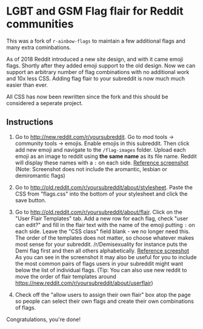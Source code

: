 # LGBT and GSM Flag flair for Reddit communities

This was a fork of `r-ainbow-flags` to maintain a few additional flags and many extra cominbations.

As of 2018 Reddit introduced a new site design, and with it came emoji flags.
Shortly after they added emoji support to the old design. Now we can support an arbitrary number of flag combinations with no additional work and 10x less CSS. Adding flag flair to your subreddit is now much much easier than ever.

All CSS has now been rewritten since the fork and this should be considered a seperate project.

## Instructions

1. Go to http://new.reddit.com/r/yoursubreddit.
   Go to mod tools -> community tools -> emojis. Enable emojis in this subreddit. Then click add new emoji and navigate to the `/flag-images` folder. Upload each emoji as an image to reddit using **the same name** as its file name. Reddit will display these names with a `:` on each side.
   [Reference screenshot](https://github.com/Skeletonxf/r-ainbow-flags/raw/master/emoji-flags.png) (Note: Screenshot does not include the aromantic, lesbian or demiromantic flags)

2. Go to http://old.reddit.com/r/yoursubreddit/about/stylesheet.
   Paste the CSS from "flags.css" into the bottom of your stylesheet and click the save button.

3. Go to http://old.reddit.com/r/yoursubreddit/about/flair.
   Click on the "User Flair Templates" tab. Add a new row for each flag, check "user can edit?" and fill in the flair text with the name of the emoji putting `:` on each side. Leave the "CSS class" field blank - we no longer need this. The order of the templates does not matter, so choose whatever makes most sense for your subreddit. /r/Demisexuality for instance puts the Demi flag first and then all others alphabetically.
   [Reference screeshot](https://github.com/Skeletonxf/r-ainbow-flags/raw/master/flair-page-reference.png)  
   As you can see in the screenshot it may also be useful for you to include the most common pairs of flags users in your subreddit might want below the list of individual flags.
   (Tip: You can also use new reddit to move the order of flair templates around https://new.reddit.com/r/yoursubreddit/about/userflair)
4. Check off the "allow users to assign their own flair" box atop the page so people can select their own flags and create their own combinations of flags.

Congratulations, you're done!
